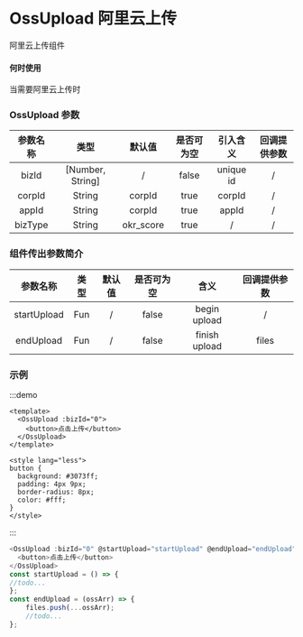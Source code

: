 # OssUpload 阿里云上传

阿里云上传组件

#### 何时使用

当需要阿里云上传时

### OssUpload 参数

| 参数名称 |       类型       |  默认值   | 是否可为空 | 引入含义  | 回调提供参数 |
| :------: | :--------------: | :-------: | :--------: | :-------: | :----------: |
|  bizId   | [Number, String] |     /     |   false    | unique id |      /       |
|  corpId  |      String      |  corpId   |    true    |  corpId   |      /       |
|  appId   |      String      |  corpId   |    true    |   appId   |      /       |
| bizType  |      String      | okr_score |    true    |     /     |      /       |
  
### 组件传出参数简介

|  参数名称   | 类型  | 默认值 | 是否可为空 |     含义      | 回调提供参数 |
| :---------: | :---: | :----: | :--------: | :-----------: | :----------: |
| startUpload |  Fun  |   /    |   false    | begin upload  |      /       |
|  endUpload  |  Fun  |   /    |   false    | finish upload |    files     |

### 示例  

:::demo

```vue
<template>
  <OssUpload :bizId="0">
    <button>点击上传</button>
  </OssUpload>
</template>

<style lang="less">
button {
  background: #3073ff;
  padding: 4px 9px;
  border-radius: 8px;
  color: #fff;
}
</style>
```

:::


```js 
<OssUpload :bizId="0" @startUpload="startUpload" @endUpload="endUpload">
  <button>点击上传</button>
</OssUpload>
const startUpload = () => {
//todo...
};
const endUpload = (ossArr) => {
	files.push(...ossArr);
	//todo...
};
```